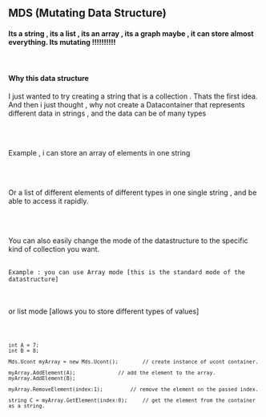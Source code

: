 <h2>
	MDS (Mutating Data Structure)
</h2>
<h4>
	Its a string , its a list , its an array , its a graph maybe , it can store almost 
	everything. Its mutating !!!!!!!!!!	<insert pixar studio screams>
</h4>
<br>
<h4>
	Why this data structure
</h4>
<p>
	I just wanted to try creating a string that is a collection . Thats the first idea. 
	And then i just thought , why not create a Datacontainer that represents different data in
	 strings , and the data can be of many types 
</p>
<br>
<br>
<p>
	Example , i can store an array of elements in one string 
</p>
<br>
<br>
<p>
	Or a list of different elements of different types in one single string , and be able to access it rapidly. 
</p>	
<br>
<br>
<p>
	You can also easily change the mode of the datastructure to the specific kind of collection you want.
<br>
<br>

	Example : you can use Array mode [this is the standard mode of the datastructure] 
<br>
<br>
	or list mode [allows you to store different types of values]
<br>
</p>

<code>

	int A = 7;
	int B = 8;

	Mds.Ucont myArray = new Mds.Ucont();		// create instance of ucont container.

	myArray.AddElement(A);				// add the element to the array.
	myArray.AddElement(B);

	myArray.RemoveElement(index:1);			// remove the element on the passed index.

	string C = myArray.GetElement(index:0);		// get the element from the container as a string.
	
</code>

